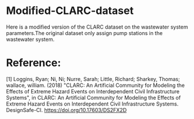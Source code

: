 # Modified-CLARC-dataset
Here is a modified version of the CLARC dataset on the wastewater system parameters.The original dataset only assign pump stations in the wastewater system. 
# Reference:
[1] Loggins, Ryan; Ni, Ni; Nurre, Sarah; Little, Richard; Sharkey, Thomas; wallace, william. (2018) "CLARC: An Artificial Community for Modeling the Effects of Extreme Hazard Events on Interdependent Civil Infrastructure Systems", in CLARC: An Artificial Community for Modeling the Effects of Extreme Hazard Events on Interdependent Civil Infrastructure Systems. DesignSafe-CI. https://doi.org/10.17603/DS2FX2D

